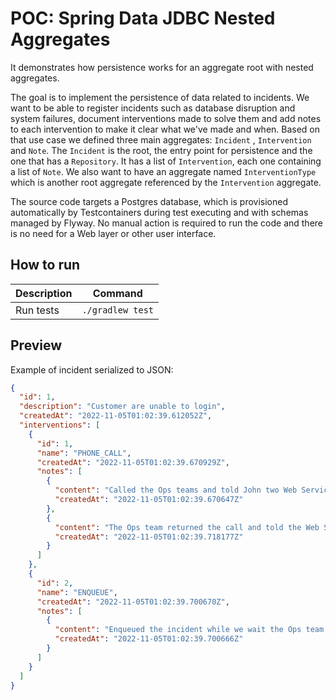 # POC: Spring Data JDBC Nested Aggregates

It demonstrates how persistence works for an aggregate root with nested aggregates.

The goal is to implement the persistence of data related to incidents. We want to be able to register incidents such as
database disruption and system failures, document interventions made to solve them and add notes to each intervention to
make it clear what we've made and when. Based on that use case we defined three main aggregates: `Incident`
, `Intervention` and `Note`. The `Incident` is the root, the entry point for persistence and the one that has
a `Repository`. It has a list of `Intervention`, each one containing a list of `Note`. We also want to have an aggregate
named `InterventionType` which is another root aggregate referenced by the `Intervention` aggregate.

The source code targets a Postgres database, which is provisioned automatically by Testcontainers during test executing
and with schemas managed by Flyway. No manual action is required to run the code and there is no need for a Web layer or
other user interface.

## How to run

| Description | Command          |
|-------------|------------------|
| Run tests   | `./gradlew test` |

## Preview

Example of incident serialized to JSON:

```json
{
  "id": 1,
  "description": "Customer are unable to login",
  "createdAt": "2022-11-05T01:02:39.612052Z",
  "interventions": [
    {
      "id": 1,
      "name": "PHONE_CALL",
      "createdAt": "2022-11-05T01:02:39.670929Z",
      "notes": [
        {
          "content": "Called the Ops teams and told John two Web Services were down",
          "createdAt": "2022-11-05T01:02:39.670647Z"
        },
        {
          "content": "The Ops team returned the call and told the Web Services were restored",
          "createdAt": "2022-11-05T01:02:39.718177Z"
        }
      ]
    },
    {
      "id": 2,
      "name": "ENQUEUE",
      "createdAt": "2022-11-05T01:02:39.700670Z",
      "notes": [
        {
          "content": "Enqueued the incident while we wait the Ops team response",
          "createdAt": "2022-11-05T01:02:39.700666Z"
        }
      ]
    }
  ]
}
```
